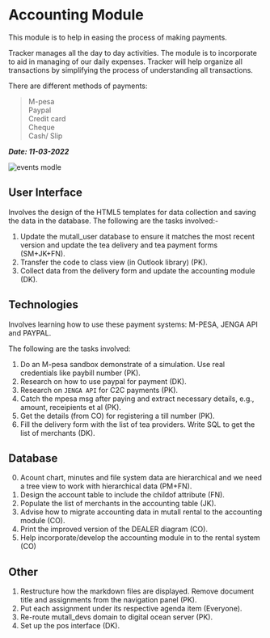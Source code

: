 
# Accounting Module

This module is to help in easing the process of making payments.  

Tracker manages all the day to day activities. The module is to incorporate to aid in managing of our daily expenses. Tracker will help organize all transactions by simplifying the process of understanding all transactions.  

There are different methods of payments:  
 > M-pesa  
 > Paypal  
 > Credit card  
 > Cheque  
 > Cash/ Slip  

***Date: 11-03-2022***

![events modle](events.svg)

## User Interface

Involves the design of the HTML5 templates for data collection and saving the data in the database. The following are the tasks involved:-

1. Update the mutall_user database to ensure it matches the most recent version and update the tea delivery and tea payment forms (SM+JK+FN).
2. Transfer the code to class view (in Outlook library) (PK).
3. Collect data from the delivery form and update the accounting module (DK).


## Technologies

Involves learning how to use these payment systems: M-PESA, JENGA API and PAYPAL. 

The following are the tasks involved:
1. Do an M-pesa sandbox demonstrate of a simulation. Use real credentials like paybill  number (PK).
2. Research on how to use paypal for payment (DK).
3. Research on `JENGA API` for C2C payments (PK).
4. Catch the mpesa msg after paying and extract necessary details, e.g., amount, receipients et al (PK).
5. Get the details (from CO) for registering a till number (PK).
6. Fill the delivery form with the list of tea providers. Write SQL to get the list of merchants (DK).



## Database

0. Acount chart, minutes and file system data are hierarchical and we need a tree view to work with hierarchical data (PM+FN).
1. Design the account table to include the childof attribute (FN).
2. Populate the list of merchants in the accounting table (JK).
3. Advise how to migrate accounting data in mutall rental to the accounting module (CO).
5. Print the improved version of the DEALER diagram (CO).
6. Help incorporate/develop the accounting module in to the rental system (CO)

## Other

1. Restructure how the markdown files are displayed. Remove document title and assignments from the navigation panel (PK).
2. Put each assignment under its respective agenda item (Everyone).
3. Re-route mutall_devs domain to digital ocean server (PK).
4. Set up the pos interface (DK).
